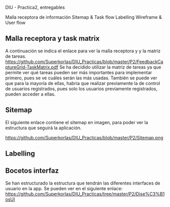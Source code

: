 DIU - Practica2, entregables

Malla receptora de información 
Sitemap & Task flow 
Labelling 
Wireframe & User flow 

## Malla receptora y task matrix

A continuación se indica el enlace para ver la malla receptora y y la matriz de tareas.
https://github.com/Superkorlas/DIU_Practicas/blob/master/P2/FeedbackCaptureGrid-TaskMatrix.pdf
Se ha decidido utilizar la matriz de tareas ya que permite ver qué tareas pueden ser más importantes para implementar primero, pues se ve cuáles serán las más usadas. También se puede ver que para la mayoría de ellas, habría que realizar previamente la de control de usuarios registrados, pues solo los usuarios previamente registrados, pueden acceder a ellas.


## Sitemap

El siguiente enlace contiene el sitemap en imagen, para poder ver la estructura que seguirá la aplicación.

https://github.com/Superkorlas/DIU_Practicas/blob/master/P2/Sitemap.png


## Labelling

## Bocetos interfaz

Se han estructurado la estructura que tendrán las diferentes interfaces de usuario en la app. Se pueden ver en el siguiente enlace:
https://github.com/Superkorlas/DIU_Practicas/tree/master/P2/Dise%C3%B1osUI
